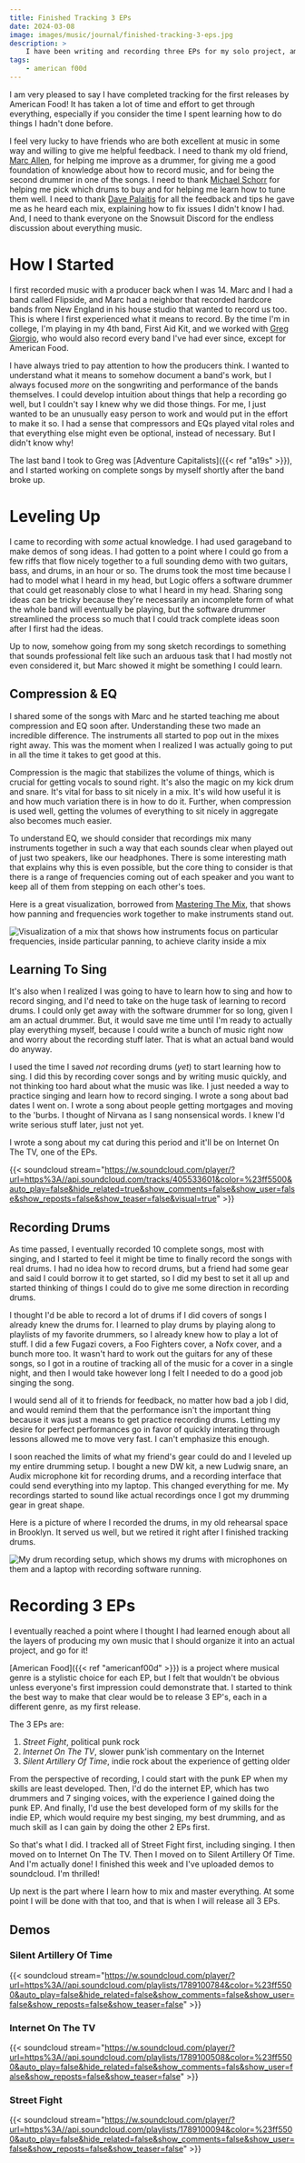 ```yaml
---
title: Finished Tracking 3 EPs
date: 2024-03-08
image: images/music/journal/finished-tracking-3-eps.jpg
description: >
    I have been writing and recording three EPs for my solo project, american f00d, and I'm thrilled to report I have finished tracking everything.
tags:
    - american f00d
---
```


I am very pleased to say I have completed tracking for the first releases by American Food! It has taken a lot of time and effort to get through everything, especially if you consider the time I spent learning how to do things I hadn't done before.

I feel very lucky to have friends who are both excellent at music in some way and willing to give me helpful feedback. I need to thank my old friend, [Marc Allen](https://www.marcallen.design/), for helping me improve as a drummer, for giving me a good foundation of knowledge about how to record music, and for being the second drummer in one of the songs. I need to thank [Michael Schorr](https://en.wikipedia.org/wiki/Michael_Schorr) for helping me pick which drums to buy and for helping me learn how to tune them well. I need to thank [Dave Palaitis](https://www.youtube.com/watch?v=0axYTf7yyt4) for all the feedback and tips he gave me as he heard each mix, explaining how to fix issues I didn't know I had. And, I need to thank everyone on the Snowsuit Discord for the endless discussion about everything music.


# How I Started

I first recorded music with a producer back when I was 14. Marc and I had a band called Flipside, and Marc had a neighbor that recorded hardcore bands from New England in his house studio that wanted to record us too. This is where I first experienced what it means to record. By the time I'm in college, I'm playing in my 4th band, First Aid Kit, and we worked with [Greg Giorgio](https://www.discogs.com/artist/493045-Greg-Giorgio), who would also record every band I've had ever since, except for American Food.

I have always tried to pay attention to how the producers think. I wanted to understand what it means to somehow document a band's work, but I always focused _more_ on the songwriting and performance of the bands themselves. I could develop intuition about things that help a recording go well, but I couldn't say I knew why we did those things. For me, I just wanted to be an unusually easy person to work and would put in the effort to make it so. I had a sense that compressors and EQs played vital roles and that everything else might even be optional, instead of necessary. But I didn't know why!

The last band I took to Greg was [Adventure Capitalists]({{< ref "a19s" >}}), and I started working on complete songs by myself shortly after the band broke up.


# Leveling Up

I came to recording with _some_ actual knowledge. I had used garageband to make demos of song ideas. I had gotten to a point where I could go from a few riffs that flow nicely together to a full sounding demo with two guitars, bass, and drums, in an hour or so. The drums took the most time because I had to model what I heard in my head, but Logic offers a software drummer that could get reasonably close to what I heard in my head. Sharing song ideas can be tricky because they're necessarily an incomplete form of what the whole band will eventually be playing, but the software drummer streamlined the process so much that I could track complete ideas soon after I first had the ideas.

Up to now, somehow going from my song sketch recordings to something that sounds professional felt like such an arduous task that I had mostly not even considered it, but Marc showed it might be something I could learn.


## Compression & EQ

I shared some of the songs with Marc and he started teaching me about compression and EQ soon after. Understanding these two made an incredible difference. The instruments all started to pop out in the mixes right away. This was the moment when I realized I was actually going to put in all the time it takes to get good at this.

Compression is the magic that stabilizes the volume of things, which is crucial for getting vocals to sound right. It's also the magic on my kick drum and snare. It's vital for bass to sit nicely in a mix. It's wild how useful it is and how much variation there is in how to do it. Further, when compression is used well, getting the volumes of everything to sit nicely in aggregate also becomes much easier.

To understand EQ, we should consider that recordings mix many instruments together in such a way that each sounds clear when played out of just two speakers, like our headphones. There is some interesting math that explains why this is even possible, but the core thing to consider is that there is a range of frequencies coming out of each speaker and you want to keep all of them from stepping on each other's toes.

Here is a great visualization, borrowed from [Mastering The Mix](https://www.masteringthemix.com/blogs/learn/decoding-the-mix-3-superstar-dj), that shows how panning and frequencies work together to make instruments stand out.

![Visualization of a mix that shows how instruments focus on particular frequencies, inside particular panning, to achieve clarity inside a mix](mixing-panning-freq.png)


## Learning To Sing

It's also when I realized I was going to have to learn how to sing and how to record singing, and I'd need to take on the huge task of learning to record drums. I could only get away with the software drummer for so long, given I am an actual drummer. But, it would save me time until I'm ready to actually play everything myself, because I could write a bunch of music right now and worry about the recording stuff later. That is what an actual band would do anyway.

I used the time I saved _not_ recording drums (_yet_) to start learning how to sing. I did this by recording cover songs and by writing music quickly, and not thinking too hard about what the music was like. I just needed a way to practice singing and learn how to record singing. I wrote a song about bad dates I went on. I wrote a song about people getting mortgages and moving to the 'burbs. I thought of Nirvana as I sang nonsensical words. I knew I'd write serious stuff later, just not yet.

I wrote a song about my cat during this period and it'll be on Internet On The TV, one of the EPs.

{{< soundcloud stream="https://w.soundcloud.com/player/?url=https%3A//api.soundcloud.com/tracks/405533601&color=%23ff5500&auto_play=false&hide_related=true&show_comments=false&show_user=false&show_reposts=false&show_teaser=false&visual=true" >}}


## Recording Drums

As time passed, I eventually recorded 10 complete songs, most with singing, and I started to feel it might be time to finally record the songs with real drums. I had no idea how to record drums, but a friend had some gear and said I could borrow it to get started, so I did my best to set it all up and started thinking of things I could do to give me some direction in recording drums.

I thought I'd be able to record a lot of drums if I did covers of songs I already knew the drums for. I learned to play drums by playing along to playlists of my favorite drummers, so I already knew how to play a lot of stuff. I did a few Fugazi covers, a Foo Fighters cover, a Nofx cover, and a bunch more too. It wasn't hard to work out the guitars for any of these songs, so I got in a routine of tracking all of the music for a cover in a single night, and then I would take however long I felt I needed to do a good job singing the song.

I would send all of it to friends for feedback, no matter how bad a job I did, and would remind them that the performance isn't the important thing because it was just a means to get practice recording drums. Letting my desire for perfect performances go in favor of quickly interating through lessons allowed me to move very fast. I can't emphasize this enough.

I soon reached the limits of what my friend's gear could do and I leveled up my entire drumming setup. I bought a new DW kit, a new Ludwig snare, an Audix microphone kit for recording drums, and a recording interface that could send everything into my laptop. This changed everything for me. My recordings started to sound like actual recordings once I got my drumming gear in great shape.

Here is a picture of where I recorded the drums, in my old rehearsal space in Brooklyn. It served us well, but we retired it right after I finished tracking drums.

![My drum recording setup, which shows my drums with microphones on them and a laptop with recording software running.](recording-drums.jpg)


# Recording 3 EPs

I eventually reached a point where I thought I had learned enough about all the layers of producing my own music that I should organize it into an actual project, and go for it!

[American Food]({{< ref "americanf00d" >}}) is a project where musical genre is a stylistic choice for each EP, but I felt that wouldn't be obvious unless everyone's first impression could demonstrate that. I started to think the best way to make that clear would be to release 3 EP's, each in a different genre, as my first release.

The 3 EPs are:
1. _Street Fight_, political punk rock
2. _Internet On The TV_, slower punk'ish commentary on the Internet
3. _Silent Artillery Of Time_, indie rock about the experience of getting older

From the perspective of recording, I could start with the punk EP when my skills are least developed. Then, I'd do the internet EP, which has two drummers and 7 singing voices, with the experience I gained doing the punk EP. And finally, I'd use the best developed form of my skills for the indie EP, which would require my best singing, my best drumming, and as much skill as I can gain by doing the other 2 EPs first.

So that's what I did. I tracked all of Street Fight first, including singing. I then moved on to Internet On The TV. Then I moved on to Silent Artillery Of Time. And I'm actually done! I finished this week and I've uploaded demos to soundcloud. I'm thrilled!

Up next is the part where I learn how to mix and master everything. At some point I will be done with that too, and that is when I will release all 3 EPs. 


## Demos

### Silent Artillery Of Time

{{< soundcloud stream="https://w.soundcloud.com/player/?url=https%3A//api.soundcloud.com/playlists/1789100784&color=%23ff5500&auto_play=false&hide_related=false&show_comments=false&show_user=false&show_reposts=false&show_teaser=false" >}}


### Internet On The TV

{{< soundcloud stream="https://w.soundcloud.com/player/?url=https%3A//api.soundcloud.com/playlists/1789100508&color=%23ff5500&auto_play=false&hide_related=false&show_comments=fals&show_user=false&show_reposts=false&show_teaser=false" >}}


### Street Fight

{{< soundcloud stream="https://w.soundcloud.com/player/?url=https%3A//api.soundcloud.com/playlists/1789100094&color=%23ff5500&auto_play=false&hide_related=false&show_comments=false&show_user=false&show_reposts=false&show_teaser=false" >}}
